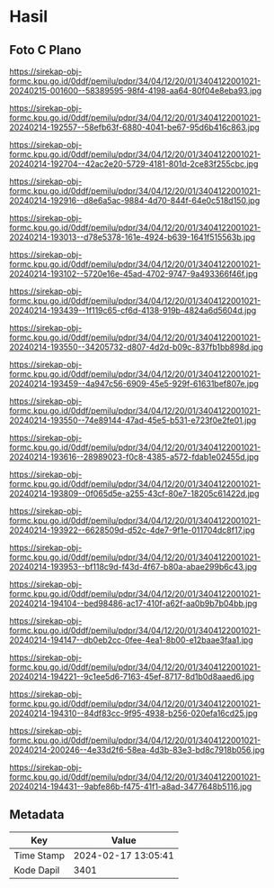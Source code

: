 # Hasil

## Foto C Plano

https://sirekap-obj-formc.kpu.go.id/0ddf/pemilu/pdpr/34/04/12/20/01/3404122001021-20240215-001600--58389595-98f4-4198-aa64-80f04e8eba93.jpg

https://sirekap-obj-formc.kpu.go.id/0ddf/pemilu/pdpr/34/04/12/20/01/3404122001021-20240214-192557--58efb63f-6880-4041-be67-95d6b416c863.jpg

https://sirekap-obj-formc.kpu.go.id/0ddf/pemilu/pdpr/34/04/12/20/01/3404122001021-20240214-192704--42ac2e20-5729-4181-801d-2ce83f255cbc.jpg

https://sirekap-obj-formc.kpu.go.id/0ddf/pemilu/pdpr/34/04/12/20/01/3404122001021-20240214-192916--d8e6a5ac-9884-4d70-844f-64e0c518d150.jpg

https://sirekap-obj-formc.kpu.go.id/0ddf/pemilu/pdpr/34/04/12/20/01/3404122001021-20240214-193013--d78e5378-161e-4924-b639-1641f515563b.jpg

https://sirekap-obj-formc.kpu.go.id/0ddf/pemilu/pdpr/34/04/12/20/01/3404122001021-20240214-193102--5720e16e-45ad-4702-9747-9a493366f46f.jpg

https://sirekap-obj-formc.kpu.go.id/0ddf/pemilu/pdpr/34/04/12/20/01/3404122001021-20240214-193439--1f119c65-cf6d-4138-919b-4824a6d5604d.jpg

https://sirekap-obj-formc.kpu.go.id/0ddf/pemilu/pdpr/34/04/12/20/01/3404122001021-20240214-193550--34205732-d807-4d2d-b09c-837fb1bb898d.jpg

https://sirekap-obj-formc.kpu.go.id/0ddf/pemilu/pdpr/34/04/12/20/01/3404122001021-20240214-193459--4a947c56-6909-45e5-929f-61631bef807e.jpg

https://sirekap-obj-formc.kpu.go.id/0ddf/pemilu/pdpr/34/04/12/20/01/3404122001021-20240214-193550--74e89144-47ad-45e5-b531-e723f0e2fe01.jpg

https://sirekap-obj-formc.kpu.go.id/0ddf/pemilu/pdpr/34/04/12/20/01/3404122001021-20240214-193616--28989023-f0c8-4385-a572-fdab1e02455d.jpg

https://sirekap-obj-formc.kpu.go.id/0ddf/pemilu/pdpr/34/04/12/20/01/3404122001021-20240214-193809--0f065d5e-a255-43cf-80e7-18205c61422d.jpg

https://sirekap-obj-formc.kpu.go.id/0ddf/pemilu/pdpr/34/04/12/20/01/3404122001021-20240214-193922--6628509d-d52c-4de7-9f1e-011704dc8f17.jpg

https://sirekap-obj-formc.kpu.go.id/0ddf/pemilu/pdpr/34/04/12/20/01/3404122001021-20240214-193953--bf118c9d-f43d-4f67-b80a-abae299b6c43.jpg

https://sirekap-obj-formc.kpu.go.id/0ddf/pemilu/pdpr/34/04/12/20/01/3404122001021-20240214-194104--bed98486-ac17-410f-a62f-aa0b9b7b04bb.jpg

https://sirekap-obj-formc.kpu.go.id/0ddf/pemilu/pdpr/34/04/12/20/01/3404122001021-20240214-194147--db0eb2cc-0fee-4ea1-8b00-e12baae3faa1.jpg

https://sirekap-obj-formc.kpu.go.id/0ddf/pemilu/pdpr/34/04/12/20/01/3404122001021-20240214-194221--9c1ee5d6-7163-45ef-8717-8d1b0d8aaed6.jpg

https://sirekap-obj-formc.kpu.go.id/0ddf/pemilu/pdpr/34/04/12/20/01/3404122001021-20240214-194310--84df83cc-9f95-4938-b256-020efa16cd25.jpg

https://sirekap-obj-formc.kpu.go.id/0ddf/pemilu/pdpr/34/04/12/20/01/3404122001021-20240214-200246--4e33d2f6-58ea-4d3b-83e3-bd8c7918b056.jpg

https://sirekap-obj-formc.kpu.go.id/0ddf/pemilu/pdpr/34/04/12/20/01/3404122001021-20240214-194431--9abfe86b-f475-41f1-a8ad-3477648b5116.jpg


## Metadata

| Key        | Value               |
| ---------- | ------------------- |
| Time Stamp | 2024-02-17 13:05:41 |
| Kode Dapil | 3401                |



